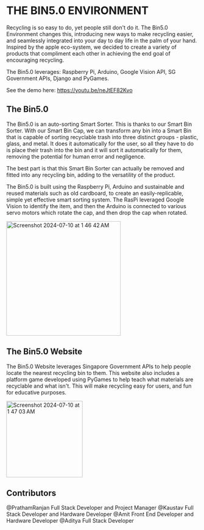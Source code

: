 # THE BIN5.0 ENVIRONMENT 

Recycling is so easy to do, yet people still don't do it. The Bin5.0 Environment changes this, introducing new ways to make recycling easier, and seamlessly integrated into your day to day life in the palm of your hand. Inspired by the apple eco-system, we decided to create a variety of products that compliment each other in achieving the end goal of encouraging recycling. 

The Bin5.0 leverages: Raspberry Pi, Arduino, Google Vision API, SG Government APIs, Django and PyGames. 

See the demo here: https://youtu.be/neJtEF82Kvo

## The Bin5.0

The Bin5.0 is an auto-sorting Smart Sorter. This is thanks to our Smart Bin Sorter. With our Smart Bin Cap, we can transform any bin into a Smart Bin that is capable of sorting recyclable trash into three distinct groups - plastic, glass, and metal. It does it automatically for the user, so all they have to do is place their trash into the bin and it will sort it automatically for them, removing the potential for human error and negligence.

The best part is that this Smart Bin Sorter can actually be removed and fitted into any recycling bin, adding to the versatility of the product. 

The Bin5.0 is built using the Raspberry Pi, Arduino and sustainable and reused materials such as old cardboard, to create an easily-replicable, simple yet effective smart sorting system. The RasPi leveraged Google Vision to identify the item, and then the Arduino is connected to various servo motors which rotate the cap, and then drop the cap when rotated. 

<img width="300" alt="Screenshot 2024-07-10 at 1 46 42 AM" src="https://github.com/PrathamRanjan/The-Bin5.0-Environment/assets/78290316/32df2562-0769-4fdf-9298-136a0246526b">


## The Bin5.0 Website 

The Bin5.0 Website leverages Singapore Government APIs to help people locate the nearest recycling bin to them. This website also includes a platform game developed using PyGames to help teach what materials are recyclable and what isn't. This will make recycling easy for users, and fun for educative purposes. 


<img width="200" alt="Screenshot 2024-07-10 at 1 47 03 AM" src="https://github.com/PrathamRanjan/The-Bin5.0-Environment/assets/78290316/c935ad03-a291-489c-a064-65aee049c510">

## Contributors 
@PrathamRanjan Full Stack Developer and Project Manager 
@Kaustav Full Stack Developer and Hardware Developer
@Amit Front End Developer and Hardware Developer
@Aditya Full Stack Developer
